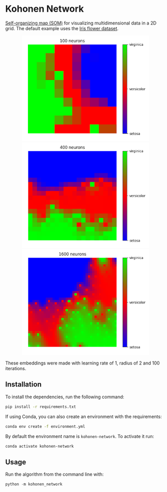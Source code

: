# Kohonen Network
[Self-organizing map (SOM)](https://en.wikipedia.org/wiki/Self-organizing_map) for visualizing multidimensional data in a 2D grid. The default example uses the [Iris flower dataset](https://en.wikipedia.org/wiki/Iris_flower_data_set).

<p align="center">
  <img width="400" height="332" src="images/kohonen_10.png">
  <img width="400" height="332" src="images/kohonen_20.png">
  <img width="400" height="332" src="images/kohonen_40.png">
</p>


These embeddings were made with learning rate of 1, radius of 2 and 100 iterations.



## Installation

To install the dependencies, run the following command:

```bash
pip install -r requirements.txt
```

If using Conda, you can also create an environment with the requirements:

```bash
conda env create -f environment.yml
```

By default the environment name is `kohonen-network`. To activate it run:

```bash
conda activate kohonen-network
```


## Usage

Run the algorithm from the command line with:

```python
python -m kohonen_network
```

